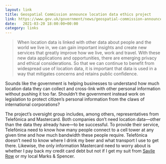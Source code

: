 ```yaml
---
layout: link
title: Geospatial Commission announce location data ethics project
link: https://www.gov.uk/government/news/geospatial-commission-announce-location-data-ethics-project
date:   2021-03-20 18:00:00+00:00
category: links
---
```


> When location data is linked with other data about people and the world we live in, we can gain important insights and create new services that greatly improve how we live, work and travel. With these new data applications and opportunities, there are emerging privacy and ethical considerations. So that we can continue to benefit from widespread use of location data, it is important that data is used in a way that mitigates concerns and retains public confidence.

Sounds like the government is helping businesses to understand how much location data they can collect and cross-link with other personal information without pushing it too far. Shouldn’t the government instead work on legislation to protect citizen’s personal information from the claws of international corporations?

The project’s oversight group includes, among others, representatives from Telefónica and Mastercard. Both companies don’t need location data—other than the data they already have—to be successful. To provide their service, Telefónica need to know how many people connect to a cell tower at any given time and how much bandwidth these people require. Telefónica doesn’t need to know where I drink my beer and what transport I use to get there. Likewise, the only information Mastercard need to worry about is whether I pay back my credit card debt but not if I get my suit from [Savile Row](https://en.wikipedia.org/wiki/Savile_Row_tailoring) or my local Marks & Spencer.
